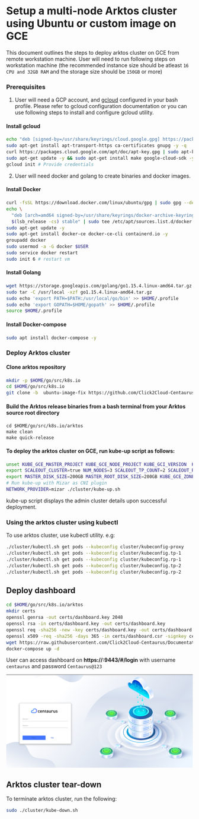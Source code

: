 # Setup a multi-node Arktos cluster using Ubuntu or custom image on GCE

This document outlines the steps to deploy arktos cluster on GCE from remote workstation machine. User will need to run following steps on workstation machine (the recommended instance size should be atleast ```16 CPU and 32GB RAM``` and the storage size should be ```150GB``` or more)

### Prerequisites

1. User will need a GCP account, and [gcloud](https://cloud.google.com/sdk/docs/install#deb) configured in your bash profile. Please refer to gcloud configuration documentation or you can use following steps to install and configure gcloud utility.
#### Install gcloud
```bash
echo "deb [signed-by=/usr/share/keyrings/cloud.google.gpg] https://packages.cloud.google.com/apt cloud-sdk main" | sudo tee -a /etc/apt/sources.list.d/google-cloud-sdk.list
sudo apt-get install apt-transport-https ca-certificates gnupg -y -q
curl https://packages.cloud.google.com/apt/doc/apt-key.gpg | sudo apt-key --keyring /usr/share/keyrings/cloud.google.gpg add -
sudo apt-get update -y && sudo apt-get install make google-cloud-sdk -y
gcloud init # Provide credentials
```
2. User will need docker and golang to create binaries and docker images.

#### Install Docker 
```bash
curl -fsSL https://download.docker.com/linux/ubuntu/gpg | sudo gpg --dearmor -o /usr/share/keyrings/docker-archive-keyring.gpg
echo \
  "deb [arch=amd64 signed-by=/usr/share/keyrings/docker-archive-keyring.gpg] https://download.docker.com/linux/ubuntu \
  $(lsb_release -cs) stable" | sudo tee /etc/apt/sources.list.d/docker.list > /dev/null
sudo apt-get update -y
sudo apt-get install docker-ce docker-ce-cli containerd.io -y
groupadd docker
sudo usermod -a -G docker $USER
sudo service docker restart
sudo init 6 # restart vm
```

#### Install Golang
```bash
wget https://storage.googleapis.com/golang/go1.15.4.linux-amd64.tar.gz
sudo tar -C /usr/local -xzf go1.15.4.linux-amd64.tar.gz
sudo echo 'export PATH=$PATH:/usr/local/go/bin' >> $HOME/.profile
sudo echo 'export GOPATH=$HOME/gopath' >> $HOME/.profile
source $HOME/.profile
```

#### Install Docker-compose
```bash
sudo apt install docker-compose -y
```

### Deploy Arktos cluster

#### Clone arktos repository
```bash
mkdir -p $HOME/go/src/k8s.io
cd $HOME/go/src/k8s.io
git clone -b  ubuntu-image-fix https://github.com/Click2Cloud-Centaurus/arktos.git

```
#### Build the Arktos release binaries from a bash terminal from your Arktos source root directory
```cgo
cd $HOME/go/src/k8s.io/arktos
make clean
make quick-release
```

#### To deploy the arktos cluster on GCE, run kube-up script as follows:
```bash
unset KUBE_GCE_MASTER_PROJECT KUBE_GCE_NODE_PROJECT KUBE_GCI_VERSION  KUBE_GCE_MASTER_IMAGE  KUBE_GCE_NODE_IMAGE KUBE_CONTAINER_RUNTIME NETWORK_PROVIDER DISABLE_NETWORK_SERVICE_SUPPORT
export SCALEOUT_CLUSTER=true NUM_NODES=3 SCALEOUT_TP_COUNT=2 SCALEOUT_RP_COUNT=2 RUN_PREFIX=test-001
export MASTER_DISK_SIZE=200GB MASTER_ROOT_DISK_SIZE=200GB KUBE_GCE_ZONE=us-central1-b MASTER_SIZE=n2-standard-16 NODE_SIZE=n2-standard-16 NODE_DISK_SIZE=256GB GOPATH=$HOME/go KUBE_GCE_ENABLE_IP_ALIASES=true KUBE_GCE_PRIVATE_CLUSTER=true CREATE_CUSTOM_NETWORK=true KUBE_GCE_INSTANCE_PREFIX=${RUN_PREFIX} KUBE_GCE_NETWORK=${RUN_PREFIX} ENABLE_KCM_LEADER_ELECT=false ENABLE_SCHEDULER_LEADER_ELECT=false ETCD_QUOTA_BACKEND_BYTES=8589934592 SHARE_PARTITIONSERVER=false LOGROTATE_FILES_MAX_COUNT=200 LOGROTATE_MAX_SIZE=200M KUBE_ENABLE_APISERVER_INSECURE_PORT=true KUBE_ENABLE_PROMETHEUS_DEBUG=true KUBE_ENABLE_PPROF_DEBUG=true TEST_CLUSTER_LOG_LEVEL=--v=2 HOLLOW_KUBELET_TEST_LOG_LEVEL=--v=2 GCE_REGION=us-central1-b
# Run kube-up with Mizar as CNI plugin
NETWORK_PROVIDER=mizar ./cluster/kube-up.sh
```

kube-up script displays the admin cluster details upon successful deployment.

### Using the arktos cluster using kubectl

To use arktos cluster, use kubectl utility.  e.g:
```bash
./cluster/kubectl.sh get pods --kubeconfig cluster/kubeconfig-proxy
./cluster/kubectl.sh get pods --kubeconfig cluster/kubeconfig.tp-1
./cluster/kubectl.sh get pods --kubeconfig cluster/kubeconfig.rp-1
./cluster/kubectl.sh get pods --kubeconfig cluster/kubeconfig.tp-2
./cluster/kubectl.sh get pods --kubeconfig cluster/kubeconfig.rp-2
```

## Deploy dashboard
```bash
cd $HOME/go/src/k8s.io/arktos
mkdir certs
openssl genrsa -out certs/dashboard.key 2048
openssl rsa -in certs/dashboard.key -out certs/dashboard.key
openssl req -sha256 -new -key certs/dashboard.key -out certs/dashboard.csr -subj "/CN=$(hostname -i | awk '{print $1}')"
openssl x509 -req -sha256 -days 365 -in certs/dashboard.csr -signkey certs/dashboard.key -out certs/dashboard.crt
wget https://raw.githubusercontent.com/Click2Cloud-Centaurus/Documentation/main/deployment_scripts/docker-compose.yml
docker-compose up -d
```

User can access dashboard on **https://<IP-address>:9443/#/login** with username `centaurus` and password `Centaurus@123`

![](img.png)


## Arktos cluster tear-down

To terminate arktos cluster, run the following:
```bash
sudo ./cluster/kube-down.sh
```
